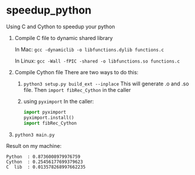 # speedup_python
Using C and Cython to speedup your python


1. Compile C file to dynamic shared library

   In Mac: `gcc -dynamiclib -o libfunctions.dylib functions.c`

   In Linux: `gcc -Wall -fPIC -shared -o libfunctions.so functions.c`

2. Compile Cython file
    There are two ways to do this:
    1. `python3 setup.py build_ext --inplace`
        This will generate .o and .so file. Then `import fibRec_Cython` in the caller

    2. using `pyximport`
        In the caller:
        ``` python
        import pyximport
        pyximport.install()
        import fibRec_Cython
        ```

3. `python3 main.py`



Result on my machine:
```
Python	: 0.8736008979976759
Cython	: 0.25456177699379623
C  lib	: 0.013578268997662235
```

